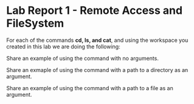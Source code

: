 # Lab Report 1 - Remote Access and FileSystem


For each of the commands **cd, ls, and cat**, and using the workspace you created in this lab we are doing the following:

Share an example of using the command with no arguments.

Share an exmaple of using the command with a path to a directory as an argument.

Share an example of using the command with a path to a file as an argument.

